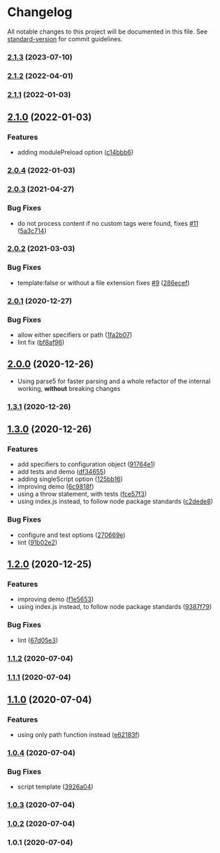 # Changelog

All notable changes to this project will be documented in this file. See [standard-version](https://github.com/conventional-changelog/standard-version) for commit guidelines.

### [2.1.3](https://github.com/jdvivar/eleventy-plugin-add-web-component-definitions/compare/v2.1.2...v2.1.3) (2023-07-10)

### [2.1.2](https://github.com/jdvivar/eleventy-plugin-add-web-component-definitions/compare/v2.1.1...v2.1.2) (2022-04-01)

### [2.1.1](https://github.com/jdvivar/eleventy-plugin-add-web-component-definitions/compare/v2.1.0...v2.1.1) (2022-01-03)

## [2.1.0](https://github.com/jdvivar/eleventy-plugin-add-web-component-definitions/compare/v2.0.4...v2.1.0) (2022-01-03)


### Features

* adding modulePreload option ([c14bbb6](https://github.com/jdvivar/eleventy-plugin-add-web-component-definitions/commit/c14bbb663d986013bfe8ccbf597bab3085ad35ba))

### [2.0.4](https://github.com/jdvivar/eleventy-plugin-add-web-component-definitions/compare/v2.0.3...v2.0.4) (2022-01-03)

### [2.0.3](https://github.com/jdvivar/eleventy-plugin-add-web-component-definitions/compare/v2.0.2...v2.0.3) (2021-04-27)


### Bug Fixes

* do not process content if no custom tags were found, fixes [#11](https://github.com/jdvivar/eleventy-plugin-add-web-component-definitions/issues/11) ([5a3c714](https://github.com/jdvivar/eleventy-plugin-add-web-component-definitions/commit/5a3c71451d1ba75e285833acf5ee64f7905fcfdd))

### [2.0.2](https://github.com/jdvivar/eleventy-plugin-add-web-component-definitions/compare/v2.0.1...v2.0.2) (2021-03-03)


### Bug Fixes

* template:false or without a file extension fixes [#9](https://github.com/jdvivar/eleventy-plugin-add-web-component-definitions/issues/9) ([286ecef](https://github.com/jdvivar/eleventy-plugin-add-web-component-definitions/commit/286ecefea61f41216aa4c4880465485bcf2151c5))

### [2.0.1](https://github.com/jdvivar/eleventy-plugin-add-web-component-definitions/compare/v2.0.0...v2.0.1) (2020-12-27)


### Bug Fixes

* allow either specifiers or path ([1fa2b07](https://github.com/jdvivar/eleventy-plugin-add-web-component-definitions/commit/1fa2b07d1a90c24f9935040259fa87ba636b729e))
* lint fix ([bf8af96](https://github.com/jdvivar/eleventy-plugin-add-web-component-definitions/commit/bf8af96494a8d14a6d55f1add051f335644ac23b))

## [2.0.0](https://github.com/jdvivar/eleventy-plugin-add-web-component-definitions/compare/v1.3.1...v2.0.0) (2020-12-26)

* Using parse5 for faster parsing and a whole refactor of the internal working, **without** breaking changes

### [1.3.1](https://github.com/jdvivar/eleventy-plugin-add-web-component-definitions/compare/v1.3.0...v1.3.1) (2020-12-26)

## [1.3.0](https://github.com/jdvivar/eleventy-plugin-add-web-component-definitions/compare/v1.1.1...v1.3.0) (2020-12-26)


### Features

* add specifiers to configuration object ([91764e1](https://github.com/jdvivar/eleventy-plugin-add-web-component-definitions/commit/91764e145f3f41b3c364c6efbe2cb4f27a62b608))
* add tests and demo ([df34655](https://github.com/jdvivar/eleventy-plugin-add-web-component-definitions/commit/df346559bbc4746746f31f09a3f4c0de3c2a0414))
* adding singleScript option ([125bb16](https://github.com/jdvivar/eleventy-plugin-add-web-component-definitions/commit/125bb164ce75d35603c8457eabe2718737424aa1))
* improving demo ([6c9818f](https://github.com/jdvivar/eleventy-plugin-add-web-component-definitions/commit/6c9818f4d088f8f40380e125f6a9c0811d3913c9))
* using a throw statement, with tests ([fce57f3](https://github.com/jdvivar/eleventy-plugin-add-web-component-definitions/commit/fce57f3fd1b36719520789ccca594306b8258cfe))
* using index.js instead, to follow node package standards ([c2dede8](https://github.com/jdvivar/eleventy-plugin-add-web-component-definitions/commit/c2dede8b5151c3e19d8cc95e4999818ca8fbe960))


### Bug Fixes

* configure and test options ([270669e](https://github.com/jdvivar/eleventy-plugin-add-web-component-definitions/commit/270669ed9f0adae83c80420d4d9299d9e1bcc116))
* lint ([91b02e2](https://github.com/jdvivar/eleventy-plugin-add-web-component-definitions/commit/91b02e292d90e0d7df1c8705356d46da44786b2b))

## [1.2.0](https://github.com/jdvivar/eleventy-plugin-add-web-component-definitions/compare/v1.1.1...v1.2.0) (2020-12-25)


### Features

* improving demo ([f1e5653](https://github.com/jdvivar/eleventy-plugin-add-web-component-definitions/commit/f1e5653c745d36ac9a2e681c46b036ce22f4e199))
* using index.js instead, to follow node package standards ([9387f79](https://github.com/jdvivar/eleventy-plugin-add-web-component-definitions/commit/9387f792c630078ca373b398c1cb5be18ef3ef07))


### Bug Fixes

* lint ([67d05e3](https://github.com/jdvivar/eleventy-plugin-add-web-component-definitions/commit/67d05e32aab55f842c22ec0329d34d7395869731))

### [1.1.2](https://github.com/jdvivar/eleventy-plugin-add-web-component-definitions/compare/v1.1.1...v1.1.2) (2020-07-04)

### [1.1.1](https://github.com/jdvivar/eleventy-plugin-add-web-component-definitions/compare/v1.1.0...v1.1.1) (2020-07-04)

## [1.1.0](https://github.com/jdvivar/eleventy-plugin-add-web-component-definitions/compare/v1.0.4...v1.1.0) (2020-07-04)


### Features

* using only path function instead ([e62183f](https://github.com/jdvivar/eleventy-plugin-add-web-component-definitions/commit/e62183fd44cbf9f676fdb498a81b8294a838a836))

### [1.0.4](https://github.com/jdvivar/eleventy-plugin-add-web-component-definitions/compare/v1.0.3...v1.0.4) (2020-07-04)


### Bug Fixes

* script template ([3926a04](https://github.com/jdvivar/eleventy-plugin-add-web-component-definitions/commit/3926a0462cfd64a1c3255c4dfbe48dc14f919118))

### [1.0.3](https://github.com/jdvivar/eleventy-plugin-add-web-component-definitions/compare/v1.0.2...v1.0.3) (2020-07-04)

### [1.0.2](https://github.com/jdvivar/eleventy-plugin-add-web-component-definitions/compare/v1.0.1...v1.0.2) (2020-07-04)

### 1.0.1 (2020-07-04)

